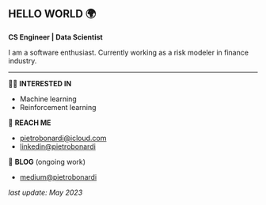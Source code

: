 ## HELLO WORLD 🌍

**CS Engineer | Data Scientist**

I am a software enthusiast. Currently working as a risk modeler in finance industry.

---
🕺🏻 **INTERESTED IN**  
- Machine learning
- Reinforcement learning

💫 **REACH ME**
- pietrobonardi@icloud.com 
- [linkedin@pietrobonardi](https://www.linkedin.com/in/pietrobonardi/)

💬 **BLOG** (ongoing work)
- [medium@pietrobonardi](https://medium.com/@pietrobonardi)


_last update: May 2023_
